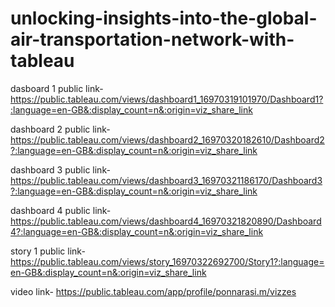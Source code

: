 # unlocking-insights-into-the-global-air-transportation-network-with-tableau

dasboard 1 public link- https://public.tableau.com/views/dashboard1_16970319101970/Dashboard1?:language=en-GB&:display_count=n&:origin=viz_share_link

dashboard 2 public link- https://public.tableau.com/views/dashboard2_16970320182610/Dashboard2?:language=en-GB&:display_count=n&:origin=viz_share_link

dashboard 3 public link- https://public.tableau.com/views/dashboard3_16970321186170/Dashboard3?:language=en-GB&:display_count=n&:origin=viz_share_link

dashboard 4 public link- https://public.tableau.com/views/dashboard4_16970321820890/Dashboard4?:language=en-GB&:display_count=n&:origin=viz_share_link

story 1 public link- https://public.tableau.com/views/story_16970322692700/Story1?:language=en-GB&:display_count=n&:origin=viz_share_link

video link- https://public.tableau.com/app/profile/ponnarasi.m/vizzes
